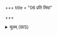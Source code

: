 +++
title = "06 प्रति तिष्ठ"

+++
<details><summary>मूलम् (WS)</summary>

प्रति तिष्ठ विराडसि विष्णुरिवेह सरस्वती ।  
दुर्वेवेन्द्र प्र जायतां भगस्य सुमतावसत् ॥ ६ ॥
</details>